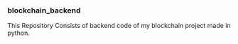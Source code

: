 ### blockchain_backend
This Repository Consists of backend code of my blockchain project made in python.




